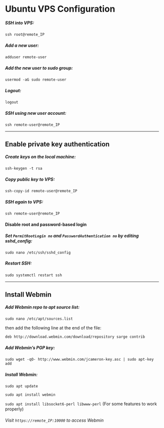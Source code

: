 # Ubuntu VPS Configuration

##### SSH into VPS:

`ssh root@remote_IP`

##### Add a new user:

`adduser remote-user`

##### Add the new user to sudo group:

`usermod -aG sudo remote-user`

##### Logout:

`logout`

##### SSH using new user account:

`ssh remote-user@remote_IP`

---

## Enable private key authentication

##### Create keys on the local machine:

`ssh-keygen -t rsa`

##### Copy public key to VPS:

`ssh-copy-id remote-user@remote_IP`

##### SSH again to VPS:

`ssh remote-user@remote_IP`

#### Disable root and password-based login

##### Set `PermitRootLogin no` and `PasswordAuthentication no` by editing sshd_config:

`sudo nano /etc/ssh/sshd_config`

##### Restart SSH:

`sudo systemctl restart ssh`

---

## Install Webmin

##### Add Webmin repo to apt source list:

`sudo nano /etc/apt/sources.list`

then add the following line at the end of the file:

`deb http://download.webmin.com/download/repository sarge contrib`

##### Add Webmin’s PGP key:

`sudo wget -qO- http://www.webmin.com/jcameron-key.asc | sudo apt-key add`

##### Install Webmin:

`sudo apt update`

`sudo apt install webmin`

`sudo apt install libsocket6-perl libwww-perl` (For some features to work properly)

###### Visit `https://remote_IP:10000` to access Webmin



